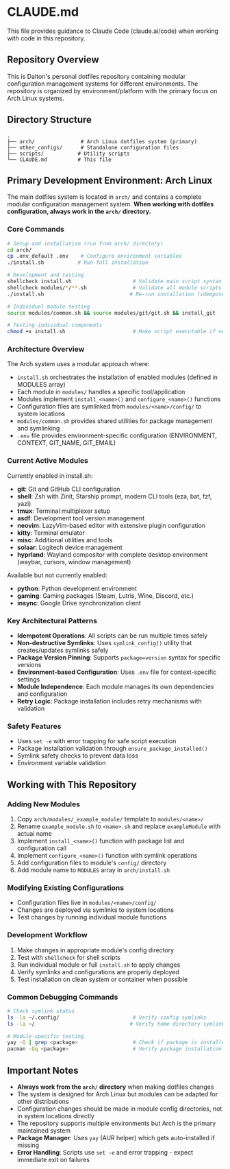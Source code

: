 # CLAUDE.md

This file provides guidance to Claude Code (claude.ai/code) when working with code in this repository.

## Repository Overview

This is Dalton's personal dotfiles repository containing modular configuration management systems for different environments. The repository is organized by environment/platform with the primary focus on Arch Linux systems.

## Directory Structure

```
.
├── arch/               # Arch Linux dotfiles system (primary)
├── other_configs/      # Standalone configuration files
├── scripts/           # Utility scripts
└── CLAUDE.md          # This file
```

## Primary Development Environment: Arch Linux

The main dotfiles system is located in `arch/` and contains a complete modular configuration management system. **When working with dotfiles configuration, always work in the `arch/` directory.**

### Core Commands

```bash
# Setup and installation (run from arch/ directory)
cd arch/
cp .env_default .env    # Configure environment variables
./install.sh           # Run full installation

# Development and testing
shellcheck install.sh                    # Validate main script syntax
shellcheck modules/*/**.sh               # Validate all module scripts
./install.sh                            # Re-run installation (idempotent)

# Individual module testing
source modules/common.sh && source modules/git/git.sh && install_git

# Testing individual components
chmod +x install.sh                      # Make script executable if needed
```

### Architecture Overview

The Arch system uses a modular approach where:
- `install.sh` orchestrates the installation of enabled modules (defined in MODULES array)
- Each module in `modules/` handles a specific tool/application
- Modules implement `install_<name>()` and `configure_<name>()` functions
- Configuration files are symlinked from `modules/<name>/config/` to system locations
- `modules/common.sh` provides shared utilities for package management and symlinking
- `.env` file provides environment-specific configuration (ENVIRONMENT, CONTEXT, GIT_NAME, GIT_EMAIL)

### Current Active Modules

Currently enabled in install.sh:
- **git**: Git and GitHub CLI configuration
- **shell**: Zsh with Zinit, Starship prompt, modern CLI tools (eza, bat, fzf, yazi)
- **tmux**: Terminal multiplexer setup
- **asdf**: Development tool version management
- **neovim**: LazyVim-based editor with extensive plugin configuration
- **kitty**: Terminal emulator
- **misc**: Additional utilities and tools
- **solaar**: Logitech device management
- **hyprland**: Wayland compositor with complete desktop environment (waybar, cursors, window management)

Available but not currently enabled:
- **python**: Python development environment
- **gaming**: Gaming packages (Steam, Lutris, Wine, Discord, etc.)
- **insync**: Google Drive synchronization client

### Key Architectural Patterns

- **Idempotent Operations**: All scripts can be run multiple times safely
- **Non-destructive Symlinks**: Uses `symlink_config()` utility that creates/updates symlinks safely
- **Package Version Pinning**: Supports `package=version` syntax for specific versions
- **Environment-based Configuration**: Uses `.env` file for context-specific settings
- **Module Independence**: Each module manages its own dependencies and configuration
- **Retry Logic**: Package installation includes retry mechanisms with validation

### Safety Features

- Uses `set -e` with error trapping for safe script execution
- Package installation validation through `ensure_package_installed()`
- Symlink safety checks to prevent data loss
- Environment variable validation

## Working with This Repository

### Adding New Modules
1. Copy `arch/modules/_example_module/` template to `modules/<name>/`
2. Rename `example_module.sh` to `<name>.sh` and replace `exampleModule` with actual name
3. Implement `install_<name>()` function with package list and configuration call
4. Implement `configure_<name>()` function with symlink operations
5. Add configuration files to module's `config/` directory
6. Add module name to `MODULES` array in `arch/install.sh`

### Modifying Existing Configurations
- Configuration files live in `modules/<name>/config/`
- Changes are deployed via symlinks to system locations
- Test changes by running individual module functions

### Development Workflow
1. Make changes in appropriate module's config directory
2. Test with `shellcheck` for shell scripts
3. Run individual module or full `install.sh` to apply changes
4. Verify symlinks and configurations are properly deployed
5. Test installation on clean system or container when possible

### Common Debugging Commands
```bash
# Check symlink status
ls -la ~/.config/                        # Verify config symlinks
ls -la ~/                               # Verify home directory symlinks

# Module-specific testing
yay -Q | grep <package>                  # Check if package is installed
pacman -Qq <package>                     # Verify package installation
```

## Important Notes

- **Always work from the `arch/` directory** when making dotfiles changes
- The system is designed for Arch Linux but modules can be adapted for other distributions
- Configuration changes should be made in module config directories, not in system locations directly
- The repository supports multiple environments but Arch is the primary maintained system
- **Package Manager**: Uses `yay` (AUR helper) which gets auto-installed if missing
- **Error Handling**: Scripts use `set -e` and error trapping - expect immediate exit on failures